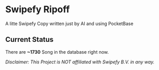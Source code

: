 # Swipefy Ripoff
A litte Swipefy Copy written just by AI and using PocketBase
## Current Status
There are __~1730__ Song in the database right now.
<p>
<em>Disclaimer: This Project is NOT affiliated with Swipefy B.V. in any way.<em>
<p>
